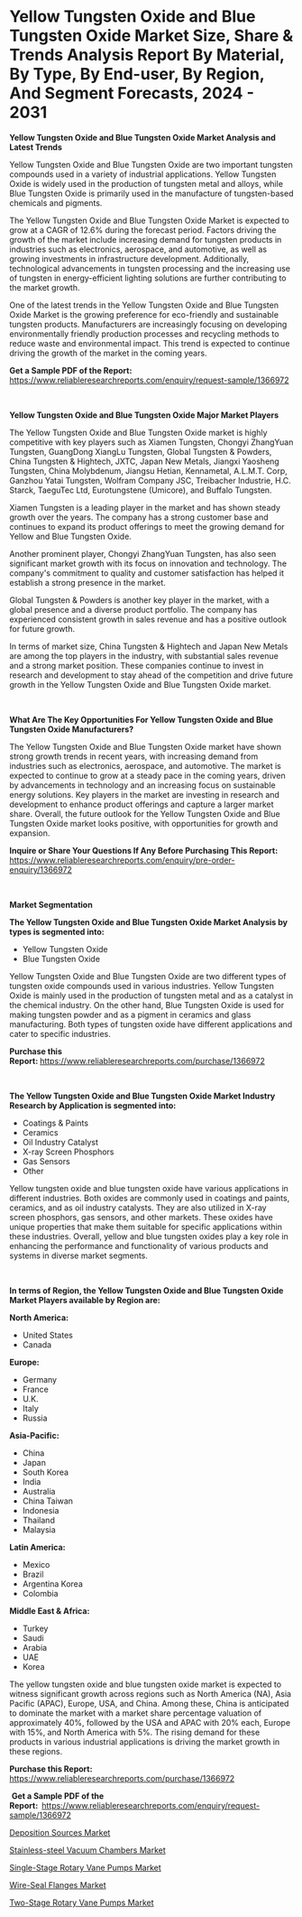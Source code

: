 <p><h1>Yellow Tungsten Oxide and Blue Tungsten Oxide Market Size, Share & Trends Analysis Report By Material, By Type, By End-user, By Region, And Segment Forecasts, 2024 - 2031</h1></p><p><strong>Yellow Tungsten Oxide and Blue Tungsten Oxide Market Analysis and Latest Trends</strong></p>
<p><p>Yellow Tungsten Oxide and Blue Tungsten Oxide are two important tungsten compounds used in a variety of industrial applications. Yellow Tungsten Oxide is widely used in the production of tungsten metal and alloys, while Blue Tungsten Oxide is primarily used in the manufacture of tungsten-based chemicals and pigments.</p><p>The Yellow Tungsten Oxide and Blue Tungsten Oxide Market is expected to grow at a CAGR of 12.6% during the forecast period. Factors driving the growth of the market include increasing demand for tungsten products in industries such as electronics, aerospace, and automotive, as well as growing investments in infrastructure development. Additionally, technological advancements in tungsten processing and the increasing use of tungsten in energy-efficient lighting solutions are further contributing to the market growth.</p><p>One of the latest trends in the Yellow Tungsten Oxide and Blue Tungsten Oxide Market is the growing preference for eco-friendly and sustainable tungsten products. Manufacturers are increasingly focusing on developing environmentally friendly production processes and recycling methods to reduce waste and environmental impact. This trend is expected to continue driving the growth of the market in the coming years.</p></p>
<p><strong>Get a Sample PDF of the Report:&nbsp;</strong> <a href="https://www.reliableresearchreports.com/enquiry/request-sample/1366972">https://www.reliableresearchreports.com/enquiry/request-sample/1366972</a></p>
<p>&nbsp;</p>
<p><strong>Yellow Tungsten Oxide and Blue Tungsten Oxide Major Market Players</strong></p>
<p><p>The Yellow Tungsten Oxide and Blue Tungsten Oxide market is highly competitive with key players such as Xiamen Tungsten, Chongyi ZhangYuan Tungsten, GuangDong XiangLu Tungsten, Global Tungsten & Powders, China Tungsten & Hightech, JXTC, Japan New Metals, Jiangxi Yaosheng Tungsten, China Molybdenum, Jiangsu Hetian, Kennametal, A.L.M.T. Corp, Ganzhou Yatai Tungsten, Wolfram Company JSC, Treibacher Industrie, H.C. Starck, TaeguTec Ltd, Eurotungstene (Umicore), and Buffalo Tungsten.</p><p>Xiamen Tungsten is a leading player in the market and has shown steady growth over the years. The company has a strong customer base and continues to expand its product offerings to meet the growing demand for Yellow and Blue Tungsten Oxide.</p><p>Another prominent player, Chongyi ZhangYuan Tungsten, has also seen significant market growth with its focus on innovation and technology. The company's commitment to quality and customer satisfaction has helped it establish a strong presence in the market.</p><p>Global Tungsten & Powders is another key player in the market, with a global presence and a diverse product portfolio. The company has experienced consistent growth in sales revenue and has a positive outlook for future growth.</p><p>In terms of market size, China Tungsten & Hightech and Japan New Metals are among the top players in the industry, with substantial sales revenue and a strong market position. These companies continue to invest in research and development to stay ahead of the competition and drive future growth in the Yellow Tungsten Oxide and Blue Tungsten Oxide market.</p></p>
<p>&nbsp;</p>
<p><strong>What Are The Key Opportunities For Yellow Tungsten Oxide and Blue Tungsten Oxide Manufacturers?</strong></p>
<p><p>The Yellow Tungsten Oxide and Blue Tungsten Oxide market have shown strong growth trends in recent years, with increasing demand from industries such as electronics, aerospace, and automotive. The market is expected to continue to grow at a steady pace in the coming years, driven by advancements in technology and an increasing focus on sustainable energy solutions. Key players in the market are investing in research and development to enhance product offerings and capture a larger market share. Overall, the future outlook for the Yellow Tungsten Oxide and Blue Tungsten Oxide market looks positive, with opportunities for growth and expansion.</p></p>
<p><strong>Inquire or Share Your Questions If Any Before Purchasing This Report:</strong> <a href="https://www.reliableresearchreports.com/enquiry/pre-order-enquiry/1366972">https://www.reliableresearchreports.com/enquiry/pre-order-enquiry/1366972</a></p>
<p>&nbsp;</p>
<p><strong>Market Segmentation</strong></p>
<p><strong>The Yellow Tungsten Oxide and Blue Tungsten Oxide Market Analysis by types is segmented into:</strong></p>
<p><ul><li>Yellow Tungsten Oxide</li><li>Blue Tungsten Oxide</li></ul></p>
<p><p>Yellow Tungsten Oxide and Blue Tungsten Oxide are two different types of tungsten oxide compounds used in various industries. Yellow Tungsten Oxide is mainly used in the production of tungsten metal and as a catalyst in the chemical industry. On the other hand, Blue Tungsten Oxide is used for making tungsten powder and as a pigment in ceramics and glass manufacturing. Both types of tungsten oxide have different applications and cater to specific industries.</p></p>
<p><strong>Purchase this Report:&nbsp;</strong><a href="https://www.reliableresearchreports.com/purchase/1366972">https://www.reliableresearchreports.com/purchase/1366972</a></p>
<p>&nbsp;</p>
<p><strong>The Yellow Tungsten Oxide and Blue Tungsten Oxide Market Industry Research by Application is segmented into:</strong></p>
<p><ul><li>Coatings & Paints</li><li>Ceramics</li><li>Oil Industry Catalyst</li><li>X-ray Screen Phosphors</li><li>Gas Sensors</li><li>Other</li></ul></p>
<p><p>Yellow tungsten oxide and blue tungsten oxide have various applications in different industries. Both oxides are commonly used in coatings and paints, ceramics, and as oil industry catalysts. They are also utilized in X-ray screen phosphors, gas sensors, and other markets. These oxides have unique properties that make them suitable for specific applications within these industries. Overall, yellow and blue tungsten oxides play a key role in enhancing the performance and functionality of various products and systems in diverse market segments.</p></p>
<p>&nbsp;</p>
<p><strong>In terms of Region, the Yellow Tungsten Oxide and Blue Tungsten Oxide Market Players available by Region are:</strong></p>
<p>
    <p> <strong> North America: </strong>
        <ul>
            <li>United States</li>
            <li>Canada</li>
        </ul>
        </p> 
    <p> <strong> Europe: </strong>
        <ul>
            <li>Germany</li>
            <li>France</li>
            <li>U.K.</li>
            <li>Italy</li>
            <li>Russia</li>
        </ul>
        </p> 
    <p> <strong> Asia-Pacific: </strong>
        <ul>
            <li>China</li>
            <li>Japan</li>
            <li>South Korea</li>
            <li>India</li>
            <li>Australia</li>
            <li>China Taiwan</li>
            <li>Indonesia</li>
            <li>Thailand</li>
            <li>Malaysia</li>
        </ul>
        </p> 
    <p> <strong> Latin America: </strong>
        <ul>
            <li>Mexico</li>
            <li>Brazil</li>
            <li>Argentina Korea</li>
            <li>Colombia</li>
        </ul>
        </p> 
    <p> <strong> Middle East & Africa: </strong>
        <ul>
            <li>Turkey</li>
            <li>Saudi</li>
            <li>Arabia</li>
            <li>UAE</li>
            <li>Korea</li>
        </ul>
    </p>
    </p>
<p><p>The yellow tungsten oxide and blue tungsten oxide market is expected to witness significant growth across regions such as North America (NA), Asia Pacific (APAC), Europe, USA, and China. Among these, China is anticipated to dominate the market with a market share percentage valuation of approximately 40%, followed by the USA and APAC with 20% each, Europe with 15%, and North America with 5%. The rising demand for these products in various industrial applications is driving the market growth in these regions.</p></p>
<p><strong>Purchase this Report: </strong><a href="https://www.reliableresearchreports.com/purchase/1366972">https://www.reliableresearchreports.com/purchase/1366972</a></p>
<p>&nbsp;<strong>Get a Sample PDF of the Report:&nbsp;&nbsp;</strong><a href="https://www.reliableresearchreports.com/enquiry/request-sample/1366972">https://www.reliableresearchreports.com/enquiry/request-sample/1366972</a></p>
<p><strong></strong></p>
<p><p><a href="https://medium.com/@piperhickle/deposition-sources-market-size-and-market-trends-complete-industry-overview-2024-to-2031-613623bc540e">Deposition Sources Market</a></p><p><a href="https://medium.com/@piperhickle/stainless-steel-vacuum-chambers-market-insights-into-market-cagr-market-trends-and-growth-3b5c718497ec">Stainless-steel Vacuum Chambers Market</a></p><p><a href="https://medium.com/@piperhickle/single-stage-rotary-vane-pumps-market-exploring-market-share-market-trends-and-future-growth-054aecd6ab16">Single-Stage Rotary Vane Pumps Market</a></p><p><a href="https://medium.com/@piperhickle/wire-seal-flanges-market-size-and-market-trends-complete-industry-overview-2024-to-2031-50929271d070">Wire-Seal Flanges Market</a></p><p><a href="https://medium.com/@piperhickle/two-stage-rotary-vane-pumps-market-the-key-to-successful-business-strategy-forecast-till-2031-bfa55b9f5e77">Two-Stage Rotary Vane Pumps Market</a></p></p>